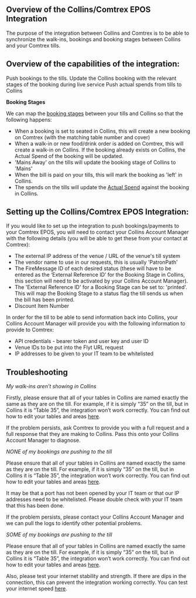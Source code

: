 ## Overview of the Collins/Comtrex EPOS Integration

The purpose of the integration between Collins and Comtrex is to be able to synchronize the walk-ins, bookings and booking stages between Collins and your Comtrex tills. 

## Overview of the capabilities of the integration:

Push bookings to the tills. 
Update the Collins booking with the relevant stages of the booking during live service
Push actual spends from tills to Collins

**Booking Stages**

We can map the [booking stages](https://collins.uservoice.com/knowledgebase/articles/1867465-diary-floorplan-booking-stages) between your tills and Collins so that the following happens:
- When a booking is set to seated in Collins, this will create a new booking on Comtrex  (with the matching table number and cover)
- When a walk-in or new food/drink order is added on Comtrex, this will create a walk-in on Collins. If the booking already exists on Collins, the Actual Spend of the booking will be updated.
- 'Mains Away' on the tills will update the booking stage of Collins to 'Mains'
- When the bill is paid on your tills, this will mark the booking as 'left' in Collins. 
- The spends on the tills will update the [Actual Spend](https://collins.uservoice.com/knowledgebase/articles/1119703-within-a-booking-enquiry-adding-an-actual-spend) against the booking in Collins.   

## Setting up the Collins/Comtrex EPOS Integration:

If you would like to set up the integration to push bookings/payments to your Comtrex EPOS, you will need to contact your Collins Account Manager with the following details (you will be able to get these from your contact at Comtrex):

- The external IP address of the venue / URL of the venue's till system
- The vendor name to use in our requests, this is usually 'PatronPath'
- The FireMessage ID of each desired status (these will have to be entered as the ‘External Reference ID’ for the Booking Stage in Collins, this section will need to be activated by your Collins Account Manager). 
- The 'External Reference ID' for a Booking Stage can be set to: 'printed'. This will map the Booking Stage to a status flag the till sends us when the bill has been printed.
- Discount Item Number

In order for the till to be able to send information back into Collins, your Collins Account Manager will provide you with the following information to provide to Comtrex:

- API credentials - bearer token and user key and user ID
- Venue IDs to be put into the Flyt URL request 
- IP addresses to be given to your IT team to be whitelisted

## Troubleshooting

_My walk-ins aren’t showing in Collins_

Firstly, please ensure that all of your tables in Collins are named exactly the same as they are on the till. For example, if it is simply “35” on the till, but in Collins it is “Table 35”, the integration won’t work correctly. You can find out how to edit your tables and areas [here](https://collins.uservoice.com/knowledgebase/articles/478010-tables-areas-editing-table-names-and-capacities). 

If the problem persists, ask Comtrex to provide you with a full request and a full response that they are making to Collins. Pass this onto your Collins Account Manager to diagnose. 

_NONE of my bookings are pushing to the till_

Please ensure that all of your tables in Collins are named exactly the same as they are on the till. For example, if it is simply “35” on the till, but in Collins it is “Table 35”, the integration won’t work correctly. You can find out how to edit your tables and areas [here](https://collins.uservoice.com/knowledgebase/articles/478010-tables-areas-editing-table-names-and-capacities). 

It may be that a port has not been opened by your IT team or that our IP addresses need to be whitelisted. Please double check with your IT team that this has been done.

If the problem persists, please contact your Collins Account Manager and we can pull the logs to identify other potential problems.

_SOME of my bookings are pushing to the till_

Please ensure that all of your tables in Collins are named exactly the same as they are on the till. For example, if it is simply “35” on the till, but in Collins it is “Table 35”, the integration won’t work correctly. You can find out how to edit your tables and areas [here](https://collins.uservoice.com/knowledgebase/articles/478010-tables-areas-editing-table-names-and-capacities). 

Also, please test your internet stability and strength. If there are dips in the connection, this can prevent the integration working correctly. You can test your internet speed [here](https://www.speedtest.net/).

